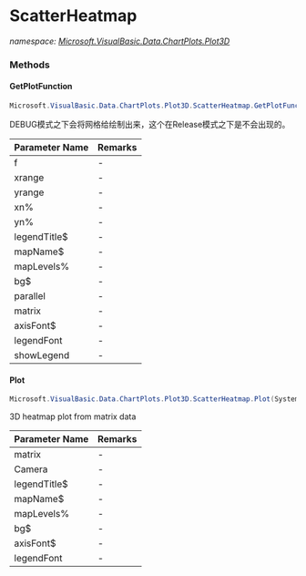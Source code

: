 ﻿# ScatterHeatmap
_namespace: [Microsoft.VisualBasic.Data.ChartPlots.Plot3D](./index.md)_





### Methods

#### GetPlotFunction
```csharp
Microsoft.VisualBasic.Data.ChartPlots.Plot3D.ScatterHeatmap.GetPlotFunction(System.Func{System.Double,System.Double,System.},Microsoft.VisualBasic.ComponentModel.Ranges.DoubleRange,Microsoft.VisualBasic.ComponentModel.Ranges.DoubleRange,System.Int32,System.Int32,System.String,System.String,System.Int32,System.String,System.Boolean,Microsoft.VisualBasic.Language.List{Microsoft.VisualBasic.Data.csv.IO.EntityObject},System.String,System.Drawing.Font,System.Boolean)
```
DEBUG模式之下会将网格给绘制出来，这个在Release模式之下是不会出现的。

|Parameter Name|Remarks|
|--------------|-------|
|f|-|
|xrange|-|
|yrange|-|
|xn%|-|
|yn%|-|
|legendTitle$|-|
|mapName$|-|
|mapLevels%|-|
|bg$|-|
|parallel|-|
|matrix|-|
|axisFont$|-|
|legendFont|-|
|showLegend|-|


#### Plot
```csharp
Microsoft.VisualBasic.Data.ChartPlots.Plot3D.ScatterHeatmap.Plot(System.Collections.Generic.IEnumerable{Microsoft.VisualBasic.Data.csv.IO.EntityObject},Microsoft.VisualBasic.Imaging.Drawing3D.Camera,System.String,System.String,System.Int32,System.String,System.String,System.Drawing.Font)
```
3D heatmap plot from matrix data

|Parameter Name|Remarks|
|--------------|-------|
|matrix|-|
|Camera|-|
|legendTitle$|-|
|mapName$|-|
|mapLevels%|-|
|bg$|-|
|axisFont$|-|
|legendFont|-|



